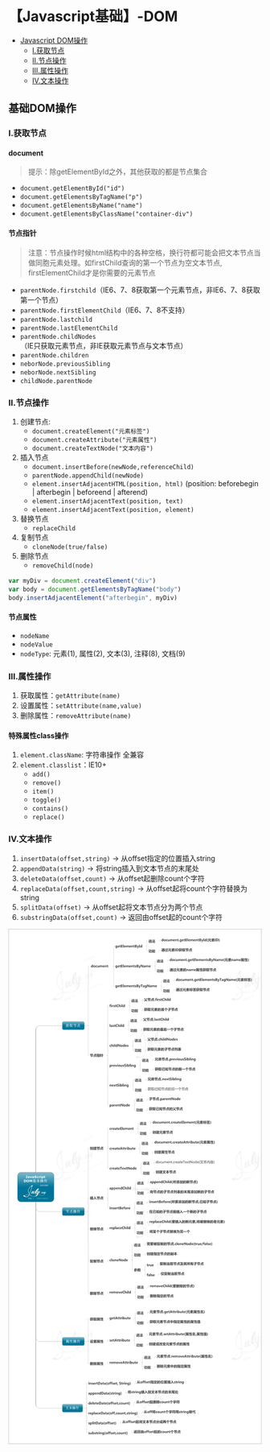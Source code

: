 # 【Javascript基础】-DOM

- [Javascript DOM操作](#基础DOM操作)
  - [Ⅰ.获取节点](#Ⅰ.获取节点)
  - [Ⅱ.节点操作](#Ⅱ.节点操作)
  - [Ⅲ.属性操作](#Ⅲ.属性操作)
  - [Ⅳ.文本操作](#Ⅳ.文本操作)

## 基础DOM操作

### Ⅰ.获取节点

#### document

> 提示：除getElementById之外，其他获取的都是节点集合

- `document.getElementById("id")`
- `document.getElementsByTagName("p")`
- `document.getElementsByName("name")`
- `document.getElementsByClassName("container-div")`

#### 节点指针

> 注意：节点操作时候html结构中的各种空格，换行符都可能会把文本节点当做同胞元素处理。如firstChild查询的第一个节点为空文本节点, firstElementChild才是你需要的元素节点

- `parentNode.firstchild`（IE6、7、8获取第一个元素节点，非IE6、7、8获取第一个节点）
- `parentNode.firstElementChild`（IE6、7、8不支持）
- `parentNode.lastchild`
- `parentNode.lastElementChild`
- `parentNode.childNodes`（IE只获取元素节点，非IE获取元素节点与文本节点）
- `parentNode.children`
- `neborNode.previousSibling`
- `neborNode.nextSibling`
- `childNode.parentNode`

### Ⅱ.节点操作

1. 创建节点:
    - `document.createElement("元素标签")`
    - `document.createAttribute("元素属性")`
    - `document.createTextNode("文本内容")`
2. 插入节点
    - `document.insertBefore(newNode,referenceChild)`
    - `parentNode.appendChild(newNode)`
    - `element.insertAdjacentHTML(position, html)` (position: beforebegin | afterbegin | beforeend | afterend)
    - `element.insertAdjacentText(position, text)`
    - `element.insertAdjacentText(position, element)`
3. 替换节点
    - `replaceChild`
4. 复制节点
    - `cloneNode(true/false)`
5. 删除节点
    - `removeChild(node)`

```js
var myDiv = document.createElement("div")
var body = document.getElementsByTagName("body")
body.insertAdjacentElement("afterbegin", myDiv)
```

#### 节点属性

- `nodeName`
- `nodeValue`
- `nodeType`: 元素(1), 属性(2), 文本(3), 注释(8), 文档(9)

### Ⅲ.属性操作

1. 获取属性：`getAttribute(name)`
2. 设置属性：`setAttribute(name,value)`
3. 删除属性：`removeAttribute(name)`

#### 特殊属性class操作

1. `element.className`: 字符串操作 全兼容
2. `element.classlist`：IE10+
    - `add()`
    - `remove()`
    - `item()`
    - `toggle()`
    - `contains()`
    - `replace()`

### Ⅳ.文本操作

1. `insertData(offset,string)` -> 从offset指定的位置插入string
2. `appendData(string)` -> 将string插入到文本节点的末尾处
3. `deleteData(offset,count)` -> 从offset起删除count个字符
4. `replaceData(offset,count,string)` -> 从offset起将count个字符替换为string
5. `splitData(offset)` -> 从offset起将文本节点分为两个节点
6. `substringData(offset,count)` -> 返回由offset起的count个字符

![dom mind](lib/dom.gif)